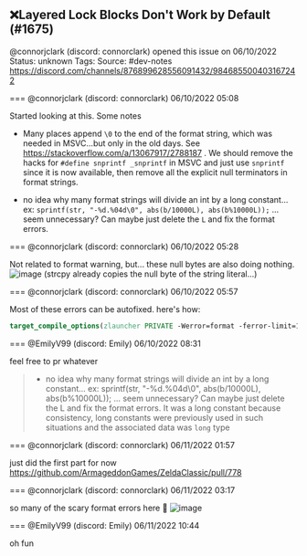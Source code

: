 ## ❌Layered Lock Blocks Don't Work by Default (#1675)
@connorjclark (discord: connorclark) opened this issue on 06/10/2022
Status: unknown
Tags: 
Source: #dev-notes https://discord.com/channels/876899628556091432/984685500403167242


=== @connorjclark (discord: connorclark) 06/10/2022 05:08

Started looking at this. Some notes

- Many places append `\0` to the end of the format string, which was needed in MSVC...but only in the old days. See https://stackoverflow.com/a/13067917/2788187 . We should remove the hacks for `#define snprintf _snprintf` in MSVC and just use `snprintf` since it is now available, then remove all the explicit null terminators in format strings.

- no idea why many format strings will divide an int by a long constant... ex: `sprintf(str, "-%d.%04d\0", abs(b/10000L), abs(b%10000L));`  ... seem unnecessary? Can maybe just delete the `L` and fix the format errors.

=== @connorjclark (discord: connorclark) 06/10/2022 05:28

Not related to format warning, but... these null bytes are also doing nothing.
![image](https://cdn.discordapp.com/attachments/984685500403167242/984690563066527744/unknown.png?ex=65eaa20c&is=65d82d0c&hm=e03b3987587e053e5a8042d8a10dc1fc8b3357d4a08d629569dd04d51abec3c4&)
(strcpy already copies the null byte of the string literal...)

=== @connorjclark (discord: connorclark) 06/10/2022 05:57

Most of these errors can be autofixed. here's how:

```cmake
target_compile_options(zlauncher PRIVATE -Werror=format -ferror-limit=10000 "SHELL:-Xclang -fix-what-you-can" "SHELL:-Xclang -fixit-recompile")
```

=== @EmilyV99 (discord: Emily) 06/10/2022 08:31

feel free to pr whatever
> - no idea why many format strings will divide an int by a long constant... ex: sprintf(str, "-%d.%04d\0", abs(b/10000L), abs(b%10000L));  ... seem unnecessary? Can maybe just delete the L and fix the format errors. 
It was a long constant because consistency, long constants were previously used in such situations
and the associated data was `long` type

=== @connorjclark (discord: connorclark) 06/11/2022 01:57

just did the first part for now https://github.com/ArmageddonGames/ZeldaClassic/pull/778

=== @connorjclark (discord: connorclark) 06/11/2022 03:17

so many of the scary format errors here 👀
![image](https://cdn.discordapp.com/attachments/984685500403167242/985019901544628244/unknown.png?ex=65ebd4c5&is=65d95fc5&hm=7aee5f0ccace17df77af94627df86dfdeb3db704d3cef41598b960797afa763d&)

=== @EmilyV99 (discord: Emily) 06/11/2022 10:44

oh fun
